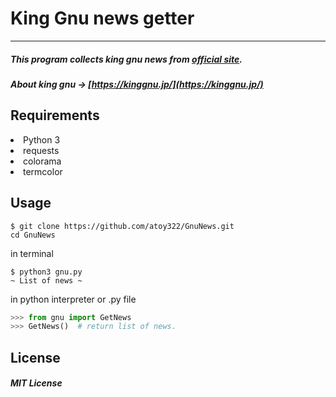 # King Gnu news getter
---

##### This program collects king gnu news from [official site](https://kinggnu.jp/news).
##### About king gnu -> [https://kinggnu.jp/](https://kinggnu.jp/)

## Requirements
<li>Python 3</li>
<li>requests</li>
<li>colorama</li>
<li>termcolor</li>

## Usage

```shell
$ git clone https://github.com/atoy322/GnuNews.git
cd GnuNews
```

in terminal
```shell
$ python3 gnu.py
~ List of news ~
```

in python interpreter or .py file
```python
>>> from gnu import GetNews
>>> GetNews()  # return list of news.
```

## License
##### MIT License